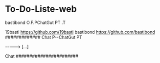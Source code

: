 # To-Do-Liste-web
  bastibond O.F.PChatGut PT .T
  
  19basti https://github.com/19basti
  bastibond  https://github.com/bastibond
#############
Chat
P--ChatGut PT



-----> [...]

Chat
#######################
